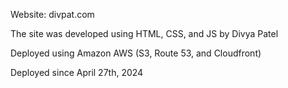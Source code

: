 Website: divpat.com

The site was developed using HTML, CSS, and JS by Divya Patel

Deployed using Amazon AWS (S3, Route 53, and Cloudfront)

Deployed since April 27th, 2024
